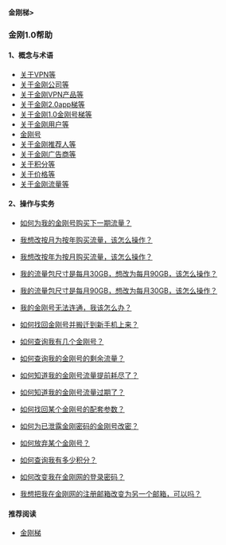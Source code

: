 #### 金刚梯>

### 金刚1.0帮助

#### 1、概念与术语
- [关于VPN等](https://a2zitpro.github.io/web/列表-关于VPN及相关问题)
- [关于金刚公司等](https://a2zitpro.github.io/web/列表-关于金刚公司及相关问题)
- [关于金刚VPN产品等](https://a2zitpro.github.io/web/列表-关于金刚VPN产品等)
- [关于金刚2.0app梯等](https://a2zitpro.github.io/web/列表-关于金刚2.0app型翻墙梯及相关问题)
- [关于金刚1.0金刚号梯等](https://a2zitpro.github.io/web/列表-关于金刚1.0配置金刚号型翻墙梯及相关问题)
- [关于金刚用户等](https://a2zitpro.github.io/web/list_kkuser)
- [金刚号](https://a2zitpro.github.io/web/list_kkid)
- [关于金刚推荐人等](https://a2zitpro.github.io/web/列表-金刚推荐人及相关问题)
- [关于金刚广告商等](https://a2zitpro.github.io/web/列表-金刚广告商及相关问题)
- [关于积分等](https://a2zitpro.github.io/web/列表-积分及相关问题)
- [关于价格等](https://a2zitpro.github.io/web/列表-金刚梯价格)
- [关于金刚流量等](https://a2zitpro.github.io/web/列表-流量及相关问题)

#### 2、操作与实务
- [如何为我的金刚号购买下一期流量？]()
- [我想改按月为按年购买流量，该怎么操作？]()
- [我想改按年为按月购买流量，该怎么操作？]()
- [我的流量包尺寸是每月30GB，想改为每月90GB，该怎么操作？]()
- [我的流量包尺寸是每月90GB，想改为每月30GB，该怎么操作？]()
- [我的金刚号无法连通，我该怎么办？](https://a2zitpro.github.io/web/)
- [如何找回金刚号并搬迁到新手机上来？](https://a2zitpro.github.io/web/找回参数)
- [如何查询我有几个金刚号？](https://a2zitpro.github.io/web/查询名下金刚号)
- [如何查询我的金刚号的剩余流量？](https://a2zitpro.github.io/web/查询名下金刚号)
- [如何知道我的金刚号流量提前耗尽了？](https://a2zitpro.github.io/web/流量提前耗尽的识别)
- [如何知道我的金刚号流量过期了？](https://a2zitpro.github.io/web/流量过期的识别)
- [如何找回某个金刚号的配套参数？](https://a2zitpro.github.io/web/如何找回配套参数)
- [如何为已泄露金刚密码的金刚号改密？](https://a2zitpro.github.io/web/修改金刚密码)
- [如何放弃某个金刚号？](https://a2zitpro.github.io/web/金刚号注销)

- [如何查询我有多少积分？]()
- [如何改变我在金刚网的登录密码？]()
- [我想把我在金刚网的注册邮箱改变为另一个邮箱，可以吗？]()

#### 推荐阅读
- [金刚梯](https://a2zitpro.github.io/web/dlb)
